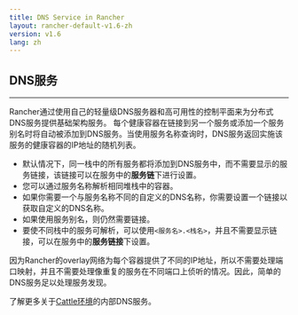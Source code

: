 ```yaml
---
title: DNS Service in Rancher
layout: rancher-default-v1.6-zh
version: v1.6
lang: zh
---
```


## DNS服务
---

Rancher通过使用自己的轻量级DNS服务器和高可用性的控制平面来为分布式DNS服务提供基础架构服务。 每个健康容器在链接到另一个服务或添加一个服务别名时将自动被添加到DNS服务。当使用服务名称查询时，DNS服务返回实施该服务的健康容器的IP地址的随机列表。

* 默认情况下，同一栈中的所有服务都将添加到DNS服务中，而不需要显示的服务链接，该链接可以在服务中的**服务链**下进行设置。
* 您可以通过服务名称解析相同堆栈中的容器。
* 如果你需要一个与服务名称不同的自定义的DNS名称，你需要设置一个链接以获取自定义的DNS名称。
* 如果使用服务别名，则仍然需要链接。
* 要使不同栈中的服务可解析，可以使用`<服务名>.<栈名>`，并且不需要显示链接，可以在服务中的**服务链接**下设置。

因为Rancher的overlay网络为每个容器提供了不同的IP地址，所以不需要处理端口映射，并且不需要处理像重复的服务在不同端口上侦听的情况。因此，简单的DNS服务足以处理服务发现。

了解更多关于[Cattle环境]({{site.baseurl}}/rancher/{{page.version}}/{{page.lang}}/cattle/internal-dns-service/)的内部DNS服务。
